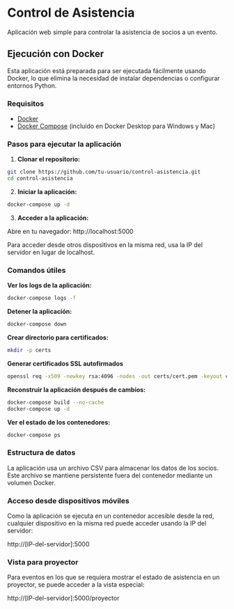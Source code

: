 # Control de Asistencia

Aplicación web simple para controlar la asistencia de socios a un evento.

## Ejecución con Docker

Esta aplicación está preparada para ser ejecutada fácilmente usando Docker, lo que elimina la necesidad de instalar dependencias o configurar entornos Python.

### Requisitos

- [Docker](https://www.docker.com/get-started)
- [Docker Compose](https://docs.docker.com/compose/install/) (incluido en Docker Desktop para Windows y Mac)

### Pasos para ejecutar la aplicación

1. **Clonar el repositorio:**

```bash
git clone https://github.com/tu-usuario/control-asistencia.git
cd control-asistencia
```

2. **Iniciar la aplicación:**

```bash
docker-compose up -d
```

3. **Acceder a la aplicación:**

Abre en tu navegador: http://localhost:5000

Para acceder desde otros dispositivos en la misma red, usa la IP del servidor en lugar de localhost.

### Comandos útiles

**Ver los logs de la aplicación:**
```bash
docker-compose logs -f
```

**Detener la aplicación:**
```bash
docker-compose down
```

**Crear directorio para certificados:**
```bash
mkdir -p certs
```

**Generar certificados SSL autofirmados**
```bash
openssl req -x509 -newkey rsa:4096 -nodes -out certs/cert.pem -keyout certs/key.pem -days 365 -subj "/CN=localhost"
```

**Reconstruir la aplicación después de cambios:**
```bash
docker-compose build --no-cache
docker-compose up -d
```

**Ver el estado de los contenedores:**
```bash
docker-compose ps
```

### Estructura de datos

La aplicación usa un archivo CSV para almacenar los datos de los socios. Este archivo se mantiene persistente fuera del contenedor mediante un volumen Docker.

### Acceso desde dispositivos móviles

Como la aplicación se ejecuta en un contenedor accesible desde la red, cualquier dispositivo en la misma red puede acceder usando la IP del servidor:

http://[IP-del-servidor]:5000

### Vista para proyector

Para eventos en los que se requiera mostrar el estado de asistencia en un proyector, se puede acceder a la vista especial:

http://[IP-del-servidor]:5000/proyector 